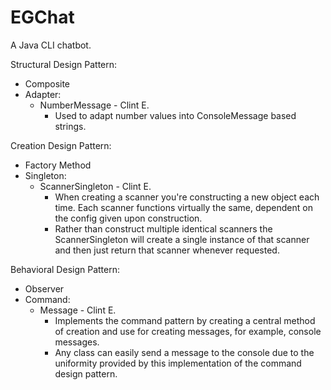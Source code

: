 # EGChat
A Java CLI chatbot.

Structural Design Pattern:
- Composite
- Adapter:
  - NumberMessage - Clint E.
    - Used to adapt number values into ConsoleMessage based strings.

Creation Design Pattern:
- Factory Method
- Singleton:
  - ScannerSingleton - Clint E.
    - When creating a scanner you're constructing a new object each time. Each scanner functions virtually the same, dependent on the config given upon construction.
    - Rather than construct multiple identical scanners the ScannerSingleton will create a single instance of that scanner and then just return that scanner whenever requested.

Behavioral Design Pattern:
- Observer
- Command:
  - Message - Clint E.
    - Implements the command pattern by creating a central method of creation and use for creating messages, for example, console messages.
    - Any class can easily send a message to the console due to the uniformity provided by this implementation of the command design pattern.

